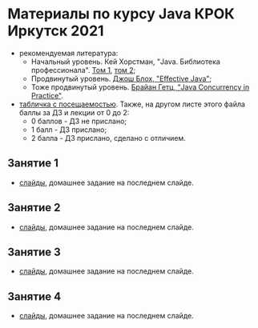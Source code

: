 # Материалы по курсу Java КРОК Иркутск 2021

- рекомендуемая литература:
  - Начальный уровень. Кей Хорстман, "Java. Библиотека профессионала". [Том 1](https://www.ozon.ru/context/detail/id/150586176/), [том 2](https://www.ozon.ru/context/detail/id/165524775);
  - Продвинутый уровень. [Джош Блох, "Effective Java"](https://www.ozon.ru/context/detail/id/148627191/);
  - Тоже продвинутый уровень. [Брайан Гетц, "Java Concurrency in Practice"](https://www.amazon.com/Java-Concurrency-Practice-Brian-Goetz/dp/0321349601).
- [табличка с посещаемостью](https://docs.google.com/spreadsheets/d/1cJg1O73Z7qoQOxvhc52P-mZY-JDIzWQNgs1Hp8MxqA4/edit?usp=sharing). Также, на другом листе этого файла баллы за ДЗ и лекции от 0 до 2:
  - 0 баллов - ДЗ не прислано;
  - 1 балл   - ДЗ прислано;
  - 2 балла  - ДЗ прислано, сделано с отличием.

## Занятие 1
- [слайды](https://github.com/CROC-Java-School-2020-Irkutsk/lessons/blob/main/slides/%20%D0%97%D0%B0%D0%BD%D1%8F%D1%82%D0%B8%D0%B5%201.pptx), домашнее задание на последнем слайде.

## Занятие 2
- [слайды](https://github.com/CROC-Java-School-2020-Irkutsk/lessons/blob/main/slides/%D0%97%D0%B0%D0%BD%D1%8F%D1%82%D0%B8%D0%B5%202.pptx), домашнее задание на последнем слайде.

## Занятие 3
- [слайды](https://github.com/CROC-Java-School-2020-Irkutsk/lessons/blob/main/slides/%D0%97%D0%B0%D0%BD%D1%8F%D1%82%D0%B8%D0%B5%203.pptx), домашнее задание на последнем слайде.

## Занятие 4
- [слайды](https://github.com/CROC-Java-School-2020-Irkutsk/lessons/blob/main/slides/%D0%97%D0%B0%D0%BD%D1%8F%D1%82%D0%B8%D0%B5%204.pptx), домашнее задание на последнем слайде.
 
